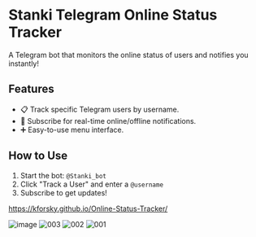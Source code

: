 # Stanki Telegram Online Status Tracker
A Telegram bot that monitors the online status of users and notifies you instantly!

## Features
- 📋 Track specific Telegram users by username.
- 🔔 Subscribe for real-time online/offline notifications.
- ➕ Easy-to-use menu interface.

## How to Use
1. Start the bot: `@Stanki_bot`
2. Click "Track a User" and enter a `@username`
3. Subscribe to get updates!

https://kforsky.github.io/Online-Status-Tracker/

![image](https://github.com/user-attachments/assets/135faedc-14fa-43de-8fd1-1c44f0863458)
![003](https://github.com/user-attachments/assets/65fe00a6-3475-4448-8381-c0302b8cbac0)
![002](https://github.com/user-attachments/assets/0a67f413-cbf8-4c7d-a730-9916dbce8737)
![001](https://github.com/user-attachments/assets/74bdf37e-6eac-48e3-9aae-b5c22924f973)
